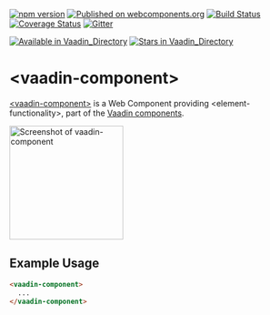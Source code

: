 [![npm version](https://badgen.net/npm/v/@vaadin/vaadin-component)](https://www.npmjs.com/package/@vaadin/vaadin-component)
[![Published on webcomponents.org](https://img.shields.io/badge/webcomponents.org-published-blue.svg)](https://www.webcomponents.org/element/vaadin/vaadin-component)
[![Build Status](https://travis-ci.org/vaadin/vaadin-component.svg?branch=master)](https://travis-ci.org/vaadin/vaadin-component)
[![Coverage Status](https://coveralls.io/repos/github/vaadin/vaadin-component/badge.svg?branch=master)](https://coveralls.io/github/vaadin/vaadin-component?branch=master)
[![Gitter](https://badges.gitter.im/Join%20Chat.svg)](https://gitter.im/vaadin/web-components?utm_source=badge&utm_medium=badge&utm_campaign=pr-badge)

[![Available in Vaadin_Directory](https://img.shields.io/vaadin-directory/v/vaadinvaadin-component.svg)](https://vaadin.com/directory/component/vaadinvaadin-component)
[![Stars in Vaadin_Directory](https://img.shields.io/vaadin-directory/stars/vaadinvaadin-component.svg)](https://vaadin.com/directory/component/vaadinvaadin-component)

# &lt;vaadin-component&gt;

[&lt;vaadin-component&gt;](https://vaadin.com/components/vaadin-component) is a Web Component providing &lt;element-functionality&gt;, part of the [Vaadin components](https://vaadin.com/components).

[<img src="https://raw.githubusercontent.com/vaadin/vaadin-component/master/screenshot.png" width="200" alt="Screenshot of vaadin-component">](https://vaadin.com/components/vaadin-component)

## Example Usage

```html
<vaadin-component>
  ...
</vaadin-component>
```
